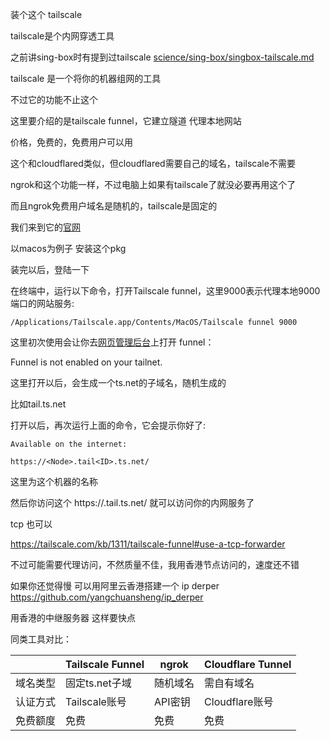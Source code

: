 装个这个 tailscale

tailscale是个内网穿透工具

之前讲sing-box时有提到过tailscale [science/sing-box/singbox-tailscale.md](../science/sing-box/singbox-tailscale.md)

tailscale 是一个将你的机器组网的工具

不过它的功能不止这个

这里要介绍的是tailscale funnel，它建立隧道 代理本地网站

价格，免费的，免费用户可以用

这个和cloudflared类似，但cloudflared需要自己的域名，tailscale不需要

ngrok和这个功能一样，不过电脑上如果有tailscale了就没必要再用这个了

而且ngrok免费用户域名是随机的，tailscale是固定的

我们来到它的[官网](https://tailscale.com/download)

以macos为例子 安装这个pkg

装完以后，登陆一下

在终端中，运行以下命令，打开Tailscale funnel，这里9000表示代理本地9000端口的网站服务:

`/Applications/Tailscale.app/Contents/MacOS/Tailscale funnel 9000`


这里初次使用会让你去[网页管理后台](https://login.tailscale.com/f/funnel)上打开 funnel：

Funnel is not enabled on your tailnet.

这里打开以后，会生成一个ts.net的子域名，随机生成的

比如tail<ID>.ts.net

打开以后，再次运行上面的命令，它会提示你好了:

```
Available on the internet:

https://<Node>.tail<ID>.ts.net/
```

这里<Node>为这个机器的名称

然后你访问这个 https://<Node>.tail<ID>.ts.net/ 就可以访问你的内网服务了

tcp 也可以

https://tailscale.com/kb/1311/tailscale-funnel#use-a-tcp-forwarder

不过可能需要代理访问，不然质量不佳，我用香港节点访问的，速度还不错

如果你还觉得慢 可以用阿里云香港搭建一个 ip derper https://github.com/yangchuansheng/ip_derper

用香港的中继服务器 这样要快点

同类工具对比：

|               | Tailscale Funnel | ngrok    | Cloudflare Tunnel|
|---------------|------------------|----------|-------------------|
|域名类型       | 固定ts.net子域   | 随机域名 | 需自有域名|
|认证方式       | Tailscale账号    | API密钥  | Cloudflare账号|
|免费额度       | 免费             | 免费     | 免费|
